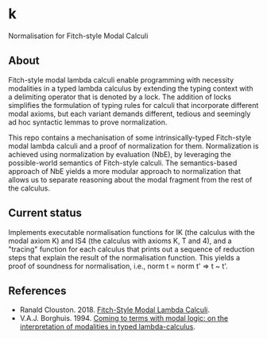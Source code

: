 # k

Normalisation for Fitch-style Modal Calculi

## About

Fitch-style modal lambda calculi enable programming with necessity
modalities in a typed lambda calculus by extending the typing context
with a delimiting operator that is denoted by a lock. The addition of
locks simplifies the formulation of typing rules for calculi that
incorporate different modal axioms, but each variant demands different,
tedious and seemingly ad hoc syntactic lemmas to prove normalization.

This repo contains a mechanisation of some intrinsically-typed
Fitch-style modal lambda calculi and a proof of normalization for them.
Normalization is achieved using normalization by evaluation
(NbE), by leveraging the possible-world semantics of
Fitch-style calculi. The semantics-based approach
of NbE yields a more modular approach to normalization
that allows us to separate reasoning about the modal fragment
from the rest of the calculus.

## Current status

Implements executable normalisation functions for IK (the calculus
with the modal axiom K) and IS4 (the calculus with axioms K, T and 4),
and a "tracing" function for each calculus that prints out a
sequence of reduction steps that explain the result of the
normalisation function. This yields a proof of soundness
for normalisation, i.e., norm t = norm t' => t ~ t'.

## References

* Ranald Clouston. 2018. [Fitch-Style Modal Lambda Calculi](https://arxiv.org/abs/1710.08326).
* V.A.J. Borghuis. 1994. [Coming to terms with modal logic: on the interpretation of modalities in typed lambda-calculus](https://research.tue.nl/en/publications/coming-to-terms-with-modal-logic-on-the-interpretation-of-modalit).
